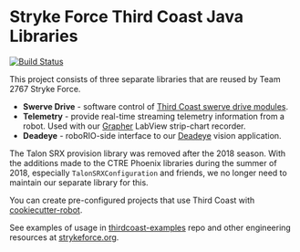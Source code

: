 # Stryke Force Third Coast Java Libraries

[![Build Status](https://travis-ci.org/strykeforce/thirdcoast.svg?branch=master)](https://travis-ci.org/strykeforce/thirdcoast)

This project consists of three separate libraries that are reused by Team 2767 Stryke Force.

-   **Swerve Drive** - software control of [Third Coast swerve drive modules](https://strykeforce.org/resources/#mecanical).
-   **Telemetry** -  provide real-time streaming telemetry information from a robot. Used with our [Grapher](https://github.com/strykeforce/grapher) LabView strip-chart recorder.
-   **Deadeye** - roboRIO-side interface to our [Deadeye](https://github.com/strykeforce/deadeye) vision application.

The Talon SRX provision library was removed after the 2018 season. With the additions made to the CTRE Phoenix libraries during the summer of 2018, especially `TalonSRXConfiguration` and friends, we no longer need to maintain our separate library for this.

You can create pre-configured projects that use Third Coast with [cookiecutter-robot](https://github.com/strykeforce/cookiecutter-robot).

See examples of usage in [thirdcoast-examples](https://github.com/strykeforce/thirdcoast-examples) repo and other engineering resources at [strykeforce.org](https://strykeforce.org/resources/).
